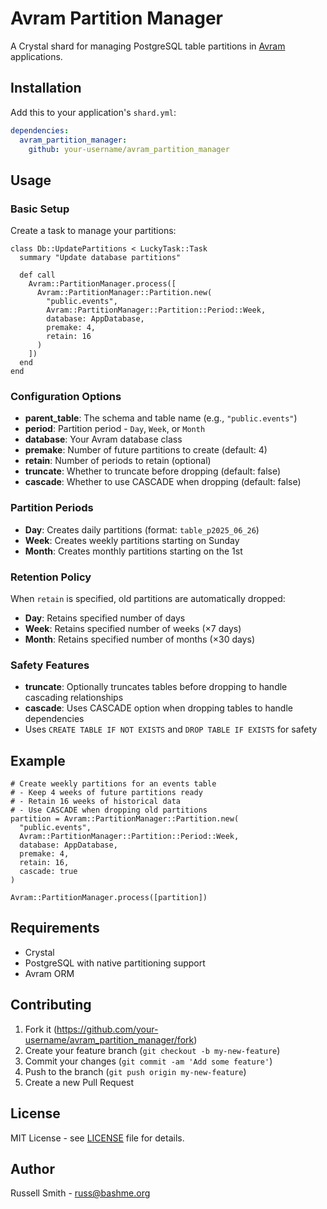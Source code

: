 # Avram Partition Manager

A Crystal shard for managing PostgreSQL table partitions in [Avram](https://github.com/luckyframework/avram) applications.

## Installation

Add this to your application's `shard.yml`:

```yaml
dependencies:
  avram_partition_manager:
    github: your-username/avram_partition_manager
```

## Usage

### Basic Setup

Create a task to manage your partitions:

```crystal
class Db::UpdatePartitions < LuckyTask::Task
  summary "Update database partitions"

  def call
    Avram::PartitionManager.process([
      Avram::PartitionManager::Partition.new(
        "public.events",
        Avram::PartitionManager::Partition::Period::Week,
        database: AppDatabase,
        premake: 4,
        retain: 16
      )
    ])
  end
end
```

### Configuration Options

- **parent_table**: The schema and table name (e.g., `"public.events"`)
- **period**: Partition period - `Day`, `Week`, or `Month`
- **database**: Your Avram database class
- **premake**: Number of future partitions to create (default: 4)
- **retain**: Number of periods to retain (optional)
- **truncate**: Whether to truncate before dropping (default: false)
- **cascade**: Whether to use CASCADE when dropping (default: false)

### Partition Periods

- **Day**: Creates daily partitions (format: `table_p2025_06_26`)
- **Week**: Creates weekly partitions starting on Sunday
- **Month**: Creates monthly partitions starting on the 1st

### Retention Policy

When `retain` is specified, old partitions are automatically dropped:

- **Day**: Retains specified number of days
- **Week**: Retains specified number of weeks (×7 days)
- **Month**: Retains specified number of months (×30 days)

### Safety Features

- **truncate**: Optionally truncates tables before dropping to handle cascading relationships
- **cascade**: Uses CASCADE option when dropping tables to handle dependencies
- Uses `CREATE TABLE IF NOT EXISTS` and `DROP TABLE IF EXISTS` for safety

## Example

```crystal
# Create weekly partitions for an events table
# - Keep 4 weeks of future partitions ready
# - Retain 16 weeks of historical data
# - Use CASCADE when dropping old partitions
partition = Avram::PartitionManager::Partition.new(
  "public.events",
  Avram::PartitionManager::Partition::Period::Week,
  database: AppDatabase,
  premake: 4,
  retain: 16,
  cascade: true
)

Avram::PartitionManager.process([partition])
```

## Requirements

- Crystal
- PostgreSQL with native partitioning support
- Avram ORM

## Contributing

1. Fork it (<https://github.com/your-username/avram_partition_manager/fork>)
2. Create your feature branch (`git checkout -b my-new-feature`)
3. Commit your changes (`git commit -am 'Add some feature'`)
4. Push to the branch (`git push origin my-new-feature`)
5. Create a new Pull Request

## License

MIT License - see [LICENSE](LICENSE) file for details.

## Author

Russell Smith - russ@bashme.org